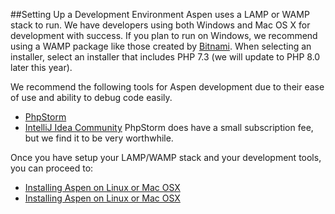 ##Setting Up a Development Environment
Aspen uses a LAMP or WAMP stack to run.  We have developers using both Windows and Mac OS X for development with success. 
If you plan to run on Windows, we recommend using a WAMP package like those created by [Bitnami](https://bitnami.com/stack/wamp/installer). 
When selecting an installer, select an installer that includes PHP 7.3 (we will update to PHP 8.0 later this year). 

We recommend the following tools for Aspen development due to their ease of use and ability to debug code easily. 
- [PhpStorm](https://www.jetbrains.com/phpstorm/)
- [IntelliJ Idea Community](https://www.jetbrains.com/idea/)
PhpStorm does have a small subscription fee, but we find it to be very worthwhile. 
  
Once you have setup your LAMP/WAMP stack and your development tools, you can proceed to:
- [Installing Aspen on Linux or Mac OSX](/Admin/HelpManual?page=Installing-Aspen-Windows)
- [Installing Aspen on Linux or Mac OSX](/Admin/HelpManual?page=Installing-Aspen-Linux)